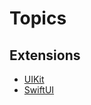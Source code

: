 # Topics

## Extensions
- [UIKit](/UIKit/Extensions/0-topicsUIKit.md)
- [SwiftUI](/SwiftUI/Extensions/0-topicsSUI.md)

